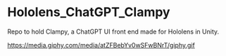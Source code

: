 # Hololens_ChatGPT_Clampy
Repo to hold Clampy, a ChatGPT UI front end made for Hololens in Unity. 

https://media.giphy.com/media/atZFBebYv0wSFwBNrT/giphy.gif
